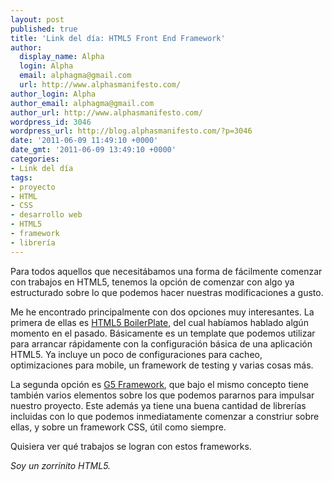 ```yaml
---
layout: post
published: true
title: 'Link del día: HTML5 Front End Framework'
author:
  display_name: Alpha
  login: Alpha
  email: alphagma@gmail.com
  url: http://www.alphasmanifesto.com/
author_login: Alpha
author_email: alphagma@gmail.com
author_url: http://www.alphasmanifesto.com/
wordpress_id: 3046
wordpress_url: http://blog.alphasmanifesto.com/?p=3046
date: '2011-06-09 11:49:10 +0000'
date_gmt: '2011-06-09 13:49:10 +0000'
categories:
- Link del día
tags:
- proyecto
- HTML
- CSS
- desarrollo web
- HTML5
- framework
- librería
---
```


Para todos aquellos que necesitábamos una forma de fácilmente comenzar con trabajos en HTML5, tenemos la opción de comenzar con algo ya estructurado sobre lo que podemos hacer nuestras modificaciones a gusto.

Me he encontrado principalmente con dos opciones muy interesantes. La primera de ellas es [HTML5 BoilerPlate](http://html5boilerplate.com/), del cual habíamos hablado algún momento en el pasado. Básicamente es un template que podemos utilizar para arrancar rápidamente con la configuración básica de una aplicación HTML5. Ya incluye un poco de configuraciones para cacheo, optimizaciones para mobile, un framework de testing y varias cosas más.

La segunda opción es [G5 Framework](http://framework.gregbabula.info/), que bajo el mismo concepto tiene también varios elementos sobre los que podemos pararnos para impulsar nuestro proyecto. Este además ya tiene una buena cantidad de librerías incluidas con lo que podemos inmediatamente comenzar a constriur sobre ellas, y sobre un framework CSS, útil como siempre.

Quisiera ver qué trabajos se logran con estos frameworks.

_Soy un zorrinito HTML5._
